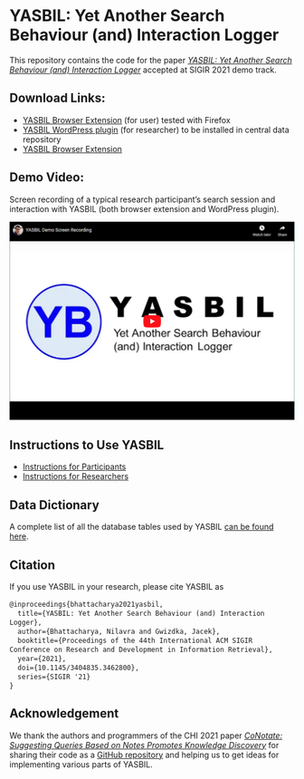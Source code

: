 # YASBIL: Yet Another Search Behaviour (and) Interaction Logger
This repository contains the code for the paper [_YASBIL: Yet Another Search Behaviour (and) Interaction Logger_](https://doi.org/10.1145/3404835.3462800) accepted at SIGIR 2021 demo track.



## Download Links:
* [YASBIL Browser Extension](./yasbil-extn-2.0.0.xpi) (for user) tested with Firefox
* [YASBIL WordPress plugin](./yasbil-wp-2.0.0.zip) (for researcher) to be installed in central data repository
* <a href="yasbil-extn-2.0.0.xpi" download>YASBIL Browser Extension</a>

## Demo Video:
Screen recording of a typical research participant’s search session and
interaction with YASBIL (both browser extension and WordPress plugin).

[![YouTube Video: YASBIL Demo Screen Recording](./resources/yasbil-youtube-thumbnail.png)](http://www.youtube.com/watch?v=-sxQ2Xh_EPo "YASBIL Demo Screen Recording")

## Instructions to Use YASBIL
* [Instructions for Participants](./docs/instructions-participant.md)
* [Instructions for Researchers](./docs/instructions-researcher.md)

## Data Dictionary
A complete list of all the database tables used by YASBIL [can be found here](./docs/data-dictionary.md).




## Citation
If you use YASBIL in your research, please cite YASBIL as
```
@inproceedings{bhattacharya2021yasbil,
  title={YASBIL: Yet Another Search Behaviour (and) Interaction Logger},
  author={Bhattacharya, Nilavra and Gwizdka, Jacek},
  booktitle={Proceedings of the 44th International ACM SIGIR Conference on Research and Development in Information Retrieval},
  year={2021},
  doi={10.1145/3404835.3462800},
  series={SIGIR '21}
}
```

## Acknowledgement
We thank the authors and programmers of the CHI 2021 paper [_CoNotate: Suggesting Queries Based on Notes Promotes Knowledge Discovery_](https://dl.acm.org/doi/10.1145/3411764.3445618) for sharing their code as a [GitHub repository](https://github.com/creativecolab/CHI2021-CoNotate) and helping us to get ideas for implementing various parts of YASBIL.
